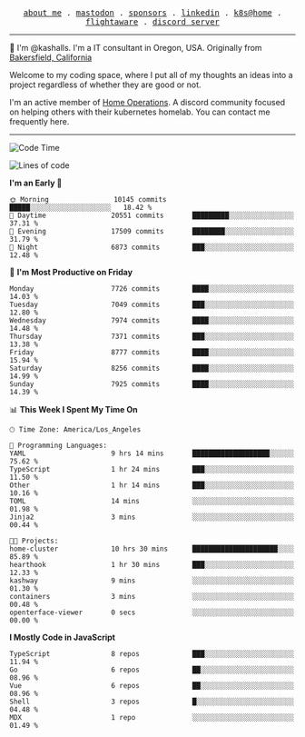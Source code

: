 <p align="center">
  <samp>
    <a href="https://jordanjones.org/">about me</a> .
    <a rel="me" href="https://mastodon.social/@kashall">mastodon</a> .
    <a href="https://github.com/sponsors/kashalls">sponsors</a> .
    <a href="https://linkedin.com/in/jordpjones">linkedin</a> .
    <a href="https://github.com/kashalls/home-cluster">k8s@home</a> .
    <a href="https://flightaware.com/adsb/stats/user/kashalls">flightaware</a> .
    <a href="https://discord.gg/V2WrCfqba9">discord server</a>
  </samp>
</p>

----------------------------------------------------------------

:wave: I'm @kashalls. I'm a IT consultant in Oregon, USA. Originally from [Bakersfield, California](https://maps.app.goo.gl/QQMtywTWghpXB6Tu6)

Welcome to my coding space, where I put all of my thoughts an ideas into a project regardless of whether they are good or not.

I'm an active member of [Home Operations](https://discord.gg/home-operations). A discord community focused on helping others with their kubernetes homelab. You can contact me frequently here.

----------------------------------------------------------------
<!--START_SECTION:waka-->
![Code Time](http://img.shields.io/badge/Code%20Time-2%2C144%20hrs%2025%20mins-blue)

![Lines of code](https://img.shields.io/badge/From%20Hello%20World%20I%27ve%20Written-10.0%20million%20lines%20of%20code-blue)

**I'm an Early 🐤** 

```text
🌞 Morning                10145 commits       █████░░░░░░░░░░░░░░░░░░░░   18.42 % 
🌆 Daytime                20551 commits       █████████░░░░░░░░░░░░░░░░   37.31 % 
🌃 Evening                17509 commits       ████████░░░░░░░░░░░░░░░░░   31.79 % 
🌙 Night                  6873 commits        ███░░░░░░░░░░░░░░░░░░░░░░   12.48 % 
```
📅 **I'm Most Productive on Friday** 

```text
Monday                   7726 commits        ████░░░░░░░░░░░░░░░░░░░░░   14.03 % 
Tuesday                  7049 commits        ███░░░░░░░░░░░░░░░░░░░░░░   12.80 % 
Wednesday                7974 commits        ████░░░░░░░░░░░░░░░░░░░░░   14.48 % 
Thursday                 7371 commits        ███░░░░░░░░░░░░░░░░░░░░░░   13.38 % 
Friday                   8777 commits        ████░░░░░░░░░░░░░░░░░░░░░   15.94 % 
Saturday                 8256 commits        ████░░░░░░░░░░░░░░░░░░░░░   14.99 % 
Sunday                   7925 commits        ████░░░░░░░░░░░░░░░░░░░░░   14.39 % 
```


📊 **This Week I Spent My Time On** 

```text
🕑︎ Time Zone: America/Los_Angeles

💬 Programming Languages: 
YAML                     9 hrs 14 mins       ███████████████████░░░░░░   75.62 % 
TypeScript               1 hr 24 mins        ███░░░░░░░░░░░░░░░░░░░░░░   11.50 % 
Other                    1 hr 14 mins        ███░░░░░░░░░░░░░░░░░░░░░░   10.16 % 
TOML                     14 mins             ░░░░░░░░░░░░░░░░░░░░░░░░░   01.98 % 
Jinja2                   3 mins              ░░░░░░░░░░░░░░░░░░░░░░░░░   00.44 % 

🐱‍💻 Projects: 
home-cluster             10 hrs 30 mins      █████████████████████░░░░   85.89 % 
hearthook                1 hr 30 mins        ███░░░░░░░░░░░░░░░░░░░░░░   12.33 % 
kashway                  9 mins              ░░░░░░░░░░░░░░░░░░░░░░░░░   01.30 % 
containers               3 mins              ░░░░░░░░░░░░░░░░░░░░░░░░░   00.48 % 
openterface-viewer       0 secs              ░░░░░░░░░░░░░░░░░░░░░░░░░   00.00 % 
```

**I Mostly Code in JavaScript** 

```text
TypeScript               8 repos             ███░░░░░░░░░░░░░░░░░░░░░░   11.94 % 
Go                       6 repos             ██░░░░░░░░░░░░░░░░░░░░░░░   08.96 % 
Vue                      6 repos             ██░░░░░░░░░░░░░░░░░░░░░░░   08.96 % 
Shell                    3 repos             █░░░░░░░░░░░░░░░░░░░░░░░░   04.48 % 
MDX                      1 repo              ░░░░░░░░░░░░░░░░░░░░░░░░░   01.49 % 
```




<!--END_SECTION:waka-->